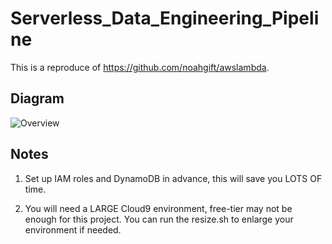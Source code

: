 # Serverless_Data_Engineering_Pipeline

This is a reproduce of https://github.com/noahgift/awslambda.

## Diagram

![Overview](https://camo.githubusercontent.com/bb29cd924f9eb66730bbf7b0ed069a6ae03d2f1a/68747470733a2f2f757365722d696d616765732e67697468756275736572636f6e74656e742e636f6d2f35383739322f35353335343438332d62616537616638302d353437612d313165392d393930392d6135363231323531303635622e706e67)


## Notes

1. Set up IAM roles and DynamoDB in advance, this will save you LOTS OF time.

2. You will need a LARGE Cloud9 environment, free-tier may not be enough for this project. You can run the resize.sh to enlarge your environment if needed.
